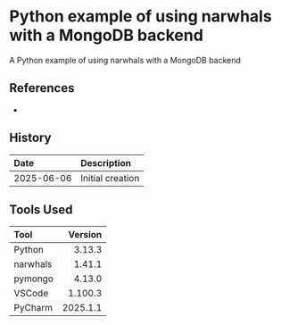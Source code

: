 # Python example of using narwhals with a MongoDB backend

A Python example of using narwhals with a MongoDB backend

## References

*

## History

| Date       | Description      |
|:-----------|:-----------------|
| 2025-06-06 | Initial creation |

## Tools Used

| Tool     |  Version |
|:---------|---------:|
| Python   |   3.13.3 |
| narwhals |   1.41.1 |
| pymongo  |   4.13.0 |
| VSCode   |  1.100.3 |
| PyCharm  | 2025.1.1 |


